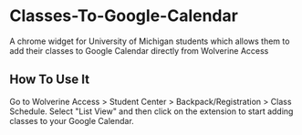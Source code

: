 # Classes-To-Google-Calendar
A chrome widget for University of Michigan students which allows them to add their classes to Google Calendar directly from Wolverine Access

## How To Use It
Go to Wolverine Access > Student Center > Backpack/Registration > Class Schedule. Select "List View" and then click on the extension to start adding classes to your Google Calendar.

